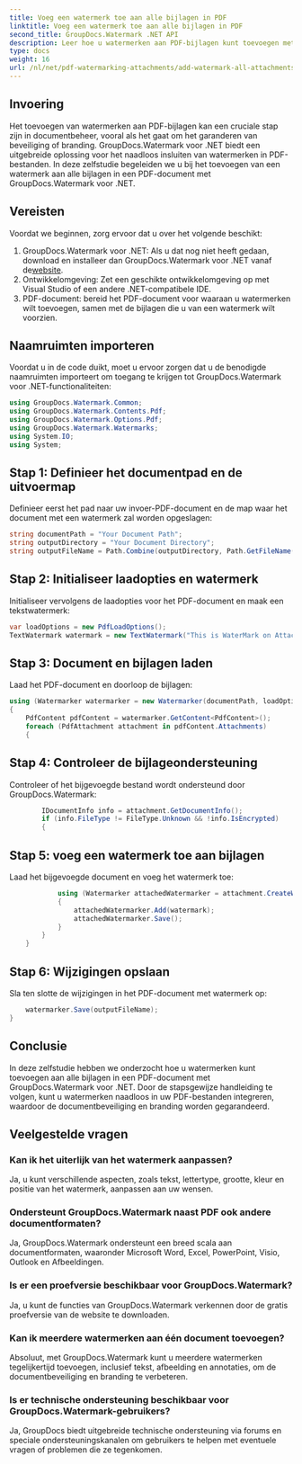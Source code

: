 ```yaml
---
title: Voeg een watermerk toe aan alle bijlagen in PDF
linktitle: Voeg een watermerk toe aan alle bijlagen in PDF
second_title: GroupDocs.Watermark .NET API
description: Leer hoe u watermerken aan PDF-bijlagen kunt toevoegen met GroupDocs.Watermark voor .NET. Beveilig uw documenten eenvoudig met aangepaste watermerken.
type: docs
weight: 16
url: /nl/net/pdf-watermarking-attachments/add-watermark-all-attachments-pdf/
---
```

## Invoering
Het toevoegen van watermerken aan PDF-bijlagen kan een cruciale stap zijn in documentbeheer, vooral als het gaat om het garanderen van beveiliging of branding. GroupDocs.Watermark voor .NET biedt een uitgebreide oplossing voor het naadloos insluiten van watermerken in PDF-bestanden. In deze zelfstudie begeleiden we u bij het toevoegen van een watermerk aan alle bijlagen in een PDF-document met GroupDocs.Watermark voor .NET.
## Vereisten
Voordat we beginnen, zorg ervoor dat u over het volgende beschikt:
1.  GroupDocs.Watermark voor .NET: Als u dat nog niet heeft gedaan, download en installeer dan GroupDocs.Watermark voor .NET vanaf de[website](https://releases.groupdocs.com/Watermark/net/).
2. Ontwikkelomgeving: Zet een geschikte ontwikkelomgeving op met Visual Studio of een andere .NET-compatibele IDE.
3. PDF-document: bereid het PDF-document voor waaraan u watermerken wilt toevoegen, samen met de bijlagen die u van een watermerk wilt voorzien.

## Naamruimten importeren
Voordat u in de code duikt, moet u ervoor zorgen dat u de benodigde naamruimten importeert om toegang te krijgen tot GroupDocs.Watermark voor .NET-functionaliteiten:
```csharp
using GroupDocs.Watermark.Common;
using GroupDocs.Watermark.Contents.Pdf;
using GroupDocs.Watermark.Options.Pdf;
using GroupDocs.Watermark.Watermarks;
using System.IO;
using System;
```
## Stap 1: Definieer het documentpad en de uitvoermap
Definieer eerst het pad naar uw invoer-PDF-document en de map waar het document met een watermerk zal worden opgeslagen:
```csharp
string documentPath = "Your Document Path";
string outputDirectory = "Your Document Directory";
string outputFileName = Path.Combine(outputDirectory, Path.GetFileName(documentPath));
```
## Stap 2: Initialiseer laadopties en watermerk
Initialiseer vervolgens de laadopties voor het PDF-document en maak een tekstwatermerk:
```csharp
var loadOptions = new PdfLoadOptions();
TextWatermark watermark = new TextWatermark("This is WaterMark on Attachment", new Font("Arial", 19));
```
## Stap 3: Document en bijlagen laden
Laad het PDF-document en doorloop de bijlagen:
```csharp
using (Watermarker watermarker = new Watermarker(documentPath, loadOptions))
{
    PdfContent pdfContent = watermarker.GetContent<PdfContent>();
    foreach (PdfAttachment attachment in pdfContent.Attachments)
    {
```
## Stap 4: Controleer de bijlageondersteuning
Controleer of het bijgevoegde bestand wordt ondersteund door GroupDocs.Watermark:
```csharp
        IDocumentInfo info = attachment.GetDocumentInfo();
        if (info.FileType != FileType.Unknown && !info.IsEncrypted)
        {
```
## Stap 5: voeg een watermerk toe aan bijlagen
Laad het bijgevoegde document en voeg het watermerk toe:
```csharp
            using (Watermarker attachedWatermarker = attachment.CreateWatermarker())
            {
                attachedWatermarker.Add(watermark);
                attachedWatermarker.Save();
            }
        }
    }
```
## Stap 6: Wijzigingen opslaan
Sla ten slotte de wijzigingen in het PDF-document met watermerk op:
```csharp
    watermarker.Save(outputFileName);
}
```

## Conclusie
In deze zelfstudie hebben we onderzocht hoe u watermerken kunt toevoegen aan alle bijlagen in een PDF-document met GroupDocs.Watermark voor .NET. Door de stapsgewijze handleiding te volgen, kunt u watermerken naadloos in uw PDF-bestanden integreren, waardoor de documentbeveiliging en branding worden gegarandeerd.
## Veelgestelde vragen
### Kan ik het uiterlijk van het watermerk aanpassen?
Ja, u kunt verschillende aspecten, zoals tekst, lettertype, grootte, kleur en positie van het watermerk, aanpassen aan uw wensen.
### Ondersteunt GroupDocs.Watermark naast PDF ook andere documentformaten?
Ja, GroupDocs.Watermark ondersteunt een breed scala aan documentformaten, waaronder Microsoft Word, Excel, PowerPoint, Visio, Outlook en Afbeeldingen.
### Is er een proefversie beschikbaar voor GroupDocs.Watermark?
Ja, u kunt de functies van GroupDocs.Watermark verkennen door de gratis proefversie van de website te downloaden.
### Kan ik meerdere watermerken aan één document toevoegen?
Absoluut, met GroupDocs.Watermark kunt u meerdere watermerken tegelijkertijd toevoegen, inclusief tekst, afbeelding en annotaties, om de documentbeveiliging en branding te verbeteren.
### Is er technische ondersteuning beschikbaar voor GroupDocs.Watermark-gebruikers?
Ja, GroupDocs biedt uitgebreide technische ondersteuning via forums en speciale ondersteuningskanalen om gebruikers te helpen met eventuele vragen of problemen die ze tegenkomen.